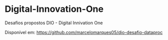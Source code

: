 # Digital-Innovation-One

Desafios propostos DIO - Digital Innivation One

Disponível em: https://github.com/marcelomarques05/dio-desafio-dataproc